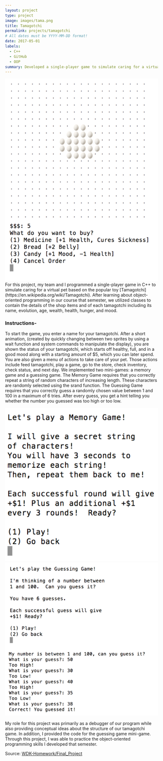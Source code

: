 ```yaml
---
layout: project
type: project
image: images/tama.png
title: Tamagotchi
permalink: projects/tamagotchi
# All dates must be YYYY-MM-DD format!
date: 2017-05-01
labels:
  - C++
  - GitHub
  - OOP
summary: Developed a single-player game to simulate caring for a virtual pet for a final project in EE 205
---
```


<img class="ui medium right floated rounded image" src="../images/egg.png">
For this project, my team and I programmed a single-player game in C++ to simulate caring for a virtual pet based on the popular toy [Tamagotchi](https://en.wikipedia.org/wiki/Tamagotchi).  After learning about object-oriented programming in our course that semester, we utilized classes to contain the details of the shop items and of each tamagotchi including its name, evolution, age, wealth, health, hunger, and mood. 

### Instructions-
To start the game, you enter a name for your tamagotchi.  After a short animation, (created by quickly changing between two sprites by using a wait function and system commands to manipulate the display), you are shown the status of your tamagotchi, which starts off healthy, full, and in a good mood along with a starting amount of $5, which you can later spend.  You are also given a menu of actions to take care of your pet.  Those actions include feed tamagotchi, play a game, go to the store, check inventory, check status, and next day.  We implemented two mini-games: a memory game and a guessing game.  The Memory Game requires that you correctly repeat a string of random characters of increasing length.  These characters are randomly selected using the srand function.  The Guessing Game requires that you correctly guess a randomly chosen value between 1 and 100 in a maximum of 6 tries.  After every guess, you get a hint telling you whether the number you guessed was too high or too low.  
<div class="ui medium rounded images">
  <img class="ui image" src="../images/game2.png">
  <img class="ui image" src="../images/game1.png">
</div>

My role for this project was primarily as a debugger of our program while also providing conceptual ideas about the structure of our tamagotchi game.  In addition, I provided the code for the guessing game mini-game.  Through this project, I was able to practice the object-oriented programming skills I developed that semester.  

Source: <a href="https://github.com/kekupua/WDK-Homework/tree/master/Final%20Project"><i class="large github icon"></i>WDK-Homework/Final_Project</a>
